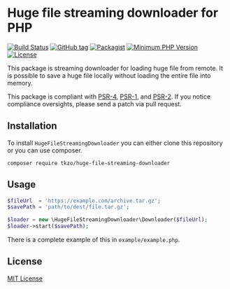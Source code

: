 Huge file streaming downloader for PHP
=============================

[![Build Status](https://travis-ci.org/1105-6601/huge-file-streaming-downloader.png?branch=master)](https://travis-ci.org/1105-6601/huge-file-streaming-downloader)
[![GitHub tag](https://img.shields.io/github/tag/1105-6601/huge-file-streaming-downloader.svg?label=latest)](https://packagist.org/packages/tkzo/huge-file-streaming-downloader) 
[![Packagist](https://img.shields.io/packagist/dt/1105-6601/huge-file-streaming-downloader.svg)](https://packagist.org/packages/tkzo/huge-file-streaming-downloader)
[![Minimum PHP Version](http://img.shields.io/badge/php-%3E%3D%207.0-8892BF.svg)](https://php.net/)
[![License](https://img.shields.io/packagist/l/1105-6601/huge-file-streaming-downloader.svg)](https://packagist.org/packages/tkzo/huge-file-streaming-downloader)

This package is streaming downloader for loading huge file from remote.
It is possible to save a huge file locally without loading the entire file into memory.

This package is compliant with [PSR-4](http://www.php-fig.org/psr/4/), [PSR-1](http://www.php-fig.org/psr/1/), and
[PSR-2](http://www.php-fig.org/psr/2/).
If you notice compliance oversights, please send a patch via pull request.


Installation
-----

To install `HugeFileStreamingDownloader` you can either clone this repository or you can use composer.

```
composer require tkzo/huge-file-streaming-downloader
```


Usage
-----

```php
$fileUrl  = 'https://example.com/archive.tar.gz';
$savePath = 'path/to/dest/file.tar.gz';

$loader = new \HugeFileStreamingDownloader\Downloader($fileUrl);
$loader->start($savePath);
```

There is a complete example of this in `example/example.php`.


License
-------

[MIT License](http://mit-license.org/)

